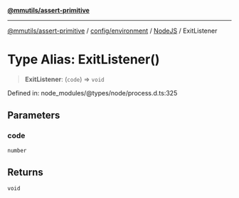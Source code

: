 [**@mmutils/assert-primitive**](../../../../../README.md)

***

[@mmutils/assert-primitive](../../../../../modules.md) / [config/environment](../../../README.md) / [NodeJS](../README.md) / ExitListener

# Type Alias: ExitListener()

> **ExitListener**: (`code`) => `void`

Defined in: node\_modules/@types/node/process.d.ts:325

## Parameters

### code

`number`

## Returns

`void`
